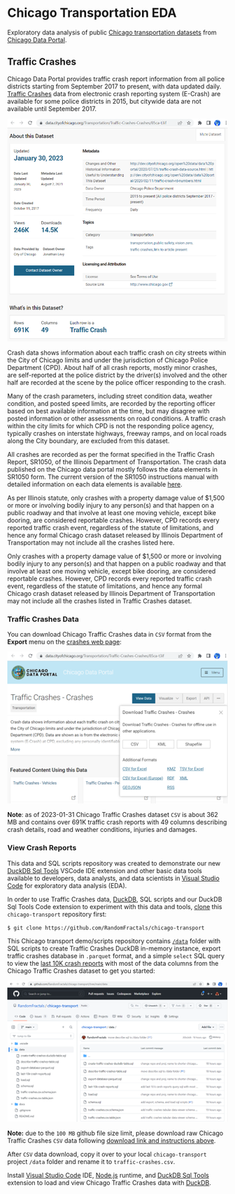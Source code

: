 # Chicago Transportation EDA

Exploratory data analysis of public [Chicago transportation datasets](https://data.cityofchicago.org/browse?category=Transportation) from [Chicago Data Portal](https://data.cityofchicago.org/).

## Traffic Crashes

Chicago Data Portal provides traffic crash report information from all police districts starting from September 2017 to present, with data updated daily. [Traffic Crashes](https://data.cityofchicago.org/Transportation/Traffic-Crashes-Crashes/85ca-t3if) data from electronic crash reporting system (E-Crash) are available for some police districts in 2015, but citywide data are not available until September 2017.

![Chicago Traffic Crashes 2015 to Present Data Info ...](https://github.com/RandomFractals/chicago-transport/blob/main/docs/images/chicago-traffic-crashes-dataset.png?raw=true
 "Chicago Traffic Crashes 2015 to Present Data Info ...")

Crash data shows information about each traffic crash on city streets within the City of Chicago limits and under the jurisdiction of Chicago Police Department (CPD). About half of all crash reports, mostly minor crashes, are self-reported at the police district by the driver(s) involved and the other half are recorded at the scene by the police officer responding to the crash.

Many of the crash parameters, including street condition data, weather condition, and posted speed limits, are recorded by the reporting officer based on best available information at the time, but may disagree with posted information or other assessments on road conditions. A traffic crash within the city limits for which CPD is not the responding police agency, typically crashes on interstate highways, freeway ramps, and on local roads along the City boundary, are excluded from this dataset.

All crashes are recorded as per the format specified in the Traffic Crash Report, SR1050, of the Illinois Department of Transportation. The crash data published on the Chicago data portal mostly follows the data elements in SR1050 form. The current version of the SR1050 instructions manual with detailed information on each data elements is available [here](https://idot.illinois.gov/Assets/uploads/files/Transportation-System/Manuals-Guides-&-Handbooks/Safety/Illinois%20Traffic%20Crash%20Report%20SR%201050%20Instruction%20Manual%202019.pdf).

As per Illinois statute, only crashes with a property damage value of $1,500 or more or involving bodily injury to any person(s) and that happen on a public roadway and that involve at least one moving vehicle, except bike dooring, are considered reportable crashes. However, CPD records every reported traffic crash event, regardless of the statute of limitations, and hence any formal Chicago crash dataset released by Illinois Department of Transportation may not include all the crashes listed here.

Only crashes with a property damage value of $1,500 or more or involving bodily injury to any person(s) and that happen on a public roadway and that involve at least one moving vehicle, except bike dooring, are considered reportable crashes. However, CPD records every reported traffic crash event, regardless of the statute of limitations, and hence any formal Chicago crash dataset released by Illinois Department of Transportation may not include all the crashes listed in Traffic Crashes dataset.

### Traffic Crashes Data

You can download Chicago Traffic Crashes data in `CSV` format from the **Export** menu on the [crashes web page](https://data.cityofchicago.org/Transportation/Traffic-Crashes-Crashes/85ca-t3if):

![Chicago Traffic Crashes Data Download](https://github.com/RandomFractals/chicago-transport/blob/main/docs/images/chicago-traffic-crashes-data-export.png?raw=true
 "Chicago Traffic Crashes Data Download")

**Note**: as of 2023-01-31 Chicago Traffic Crashes dataset `CSV` is about 362 MB and contains over 691K traffic crash reports with 49 columns describing crash details, road and weather conditions, injuries and damages.

### View Crash Reports

This data and SQL scripts repository was created to demonstrate our new [DuckDB Sql Tools](https://marketplace.visualstudio.com/items?itemName=RandomFractalsInc.duckdb-sql-tools) VSCode IDE extension and other basic data tools available to developers, data analysts, and data scientists in [Visual Studio Code](https://code.visualstudio.com/) for exploratory data analysis (EDA).

In order to use Traffic Crashes data, [DuckDB](https://duckdb.org/), SQL scripts and our DuckDB Sql Tools Code extension to experiment with this data and tools, [clone](https://docs.github.com/en/repositories/creating-and-managing-repositories/cloning-a-repository) this `chicago-transport` repository first:

```
$ git clone https://github.com/RandomFractals/chicago-transport
```

This Chicago transport demo/scripts repository contains [`/data`](https://github.com/RandomFractals/chicago-transport/tree/main/data) folder with SQL scripts to create Traffic Crashes DuckDB in-memory instance, export traffic crashes database in `.parquet` format, and a simple `select` SQL query to view the [last 10K crash reports](https://github.com/RandomFractals/chicago-transport/blob/main/data/last-10k-crash-reports.sql) with most of the data columns from the Chicago Traffic Crashes dataset to get you started:

![Chicago Transport Data Folder](https://github.com/RandomFractals/chicago-transport/blob/main/docs/images/chicago-transport-data-folder.png?raw=true
 "Chicago Transport Data Folder")

**Note:** due to the `100 MB` github file size limit, please download raw Chicago Traffic Crashes `CSV` data following [download link and instructions above](https://github.com/RandomFractals/chicago-transport#traffic-crashes-data).

After `CSV` data download, copy it over to your local `chicago-transport` project `/data` folder and rename it to `traffic-crashes.csv`.

Install [Visual Studio Code](https://code.visualstudio.com/) IDE, [Node.js](https://nodejs.org/en/) runtime, and [DuckDB Sql Tools](https://marketplace.visualstudio.com/items?itemName=RandomFractalsInc.duckdb-sql-tools) extension to load and view Chicago Traffic Crashes data with [DuckDB](https://duckdb.org/docs/guides/index).

